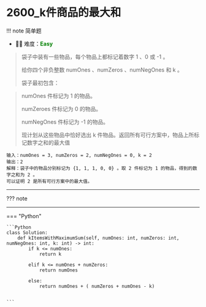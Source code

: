 # 2600_k件商品的最大和

<!-- 所有文件名必须是该题目的英文名 -->

!!! note
    <!-- 这里记载考察的数据结构、算法等 -->
    简单题

- 🔑🔑 难度：<span style = "color:Green; font-weight:bold">Easy</span>
<!-- <span style = "color:gold; font-weight:bold">Medium</span> 中等 -->
<!-- <span style = "color:crisma; font-weight:bold">High</span> 困难 -->
<!-- <span style = "color:Green; font-weight:bold">Easy</span> 简单 -->

<!-- 题目简介 -->

> 袋子中装有一些物品，每个物品上都标记着数字 1 、0 或 -1 。
> 
> 给你四个非负整数 numOnes 、numZeros 、numNegOnes 和 k 。
> 
> 袋子最初包含：

> numOnes 件标记为 1 的物品。
> 
> numZeroes 件标记为 0 的物品。
> 
> numNegOnes 件标记为 -1 的物品。
> 
> 现计划从这些物品中恰好选出 k 件物品。返回所有可行方案中，物品上所标记数字之和的最大值

```
输入：numOnes = 3, numZeros = 2, numNegOnes = 0, k = 2
输出：2
解释：袋子中的物品分别标记为 {1, 1, 1, 0, 0} 。取 2 件标记为 1 的物品，得到的数字之和为 2 。
可以证明 2 是所有可行方案中的最大值。

```

------

??? note 

    
-------------

=== "Python"

    ```Python
    class Solution:
        def kItemsWithMaximumSum(self, numOnes: int, numZeros: int, numNegOnes: int, k: int) -> int:
            if k <= numOnes:
                return k 
            
            elif k <= numOnes + numZeros:
                return numOnes
            
            else:
                return numOnes + ( numZeros + numOnes - k)

    
    ```